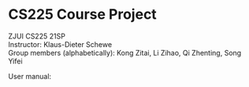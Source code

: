 # CS225 Course Project
ZJUI CS225 21SP  
Instructor: Klaus-Dieter Schewe  
Group members (alphabetically): Kong Zitai, Li Zihao, Qi Zhenting, Song Yifei

User manual:
